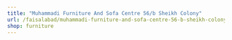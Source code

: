 ```yaml
---
title: "Muhammadi Furniture And Sofa Centre 56/b Sheikh Colony"
url: /faisalabad/muhammadi-furniture-and-sofa-centre-56-b-sheikh-colony/
shop: furniture
---
```

